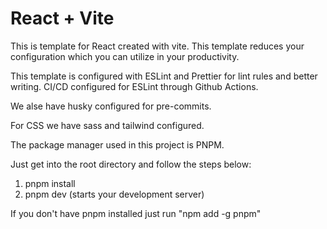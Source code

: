 # React + Vite

This is template for React created with vite. This template reduces your configuration which you can utilize in your productivity.

This template is configured with ESLint and Prettier for lint rules and better writing. CI/CD configured for ESLint through Github Actions.

We alse have husky configured for pre-commits.

For CSS we have sass and tailwind configured.

The package manager used in this project is PNPM.

Just get into the root directory and follow the steps below:

1. pnpm install
2. pnpm dev (starts your development server)

If you don't have pnpm installed just run "npm add -g pnpm"
